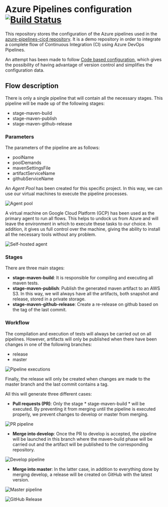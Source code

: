 # Azure Pipelines configuration [![Build Status](https://dev.azure.com/x42martinez/demo-pipelines/_apis/build/status/txabman42.azure-pipelines-cicd?repoName=txabman42%2Fazure-pipelines-cicd&branchName=master)](https://dev.azure.com/x42martinez/demo-pipelines/_build/latest?definitionId=2&repoName=txabman42%2Fazure-pipelines-cicd&branchName=master)

This repository stores the configuration of the Azure pipelines used in the [azure-pipelines-cicd repository](https://github.com/txabman42/azure-pipelines-cicd). It is a demo repository in order to integrate a complete flow of Continuous Integration (CI) using Azure DevOps Pipelines.

An attempt has been made to follow [Code based configuration](https://rollout.io/blog/configuration-as-code-everything-need-know/), which gives the possibility of having advantage of version control and simplifies the configuration data.

## Flow description
There is only a single pipeline that will contain all the necessary stages. This pipeline will be made up of the following stages:
- stage-maven-build
- stage-maven-publish
- stage-maven-github-release

### Parameters
The parameters of the pipeline are as follows:
- poolName
- poolDemands
- mavenSettingsFile
- artifactServiceName
- githubServiceName

An *Agent Pool* has been created for this specific project. In this way, we can use our virtual machines to execute the pipeline processes.

![Agent pool](https://i.ibb.co/D5GPCDZ/Screenshot-2020-07-20-at-21-32-09.png)

A virtual machine on Google Cloud Platform (GCP) has been used as the primary agent to run all flows. This helps to undock us from Azure and will leave the environment in which to execute these tasks to our choice. In addition, it gives us full control over the machine, giving the ability to install all the necessary tools without any problem.

![Self-hosted agent](https://i.ibb.co/x2dWYVT/Screenshot-2020-07-21-at-08-00-20.png)

### Stages
There are three main stages:
- **stage-maven-build**: It is responsible for compiling and executing all maven tests.
- **stage-maven-publish**: Publish the generated maven artifact to an AWS S3. In this way, we will always have all the artifacts, both snapshot and release, stored in a private storage.
- **stage-maven-github-release**: Create a re-release on github based on the tag of the last commit.

### Workflow
The compilation and execution of tests will always be carried out on all pipelines. However, artifacts will only be published when there have been changes in one of the following branches:
- release
- master

![Pipeline executions](https://i.ibb.co/ZMNW2xh/Screenshot-2020-07-21-at-08-07-44.png)

Finally, the release will only be created when changes are made to the master branch and the last commit contains a tag.

All this will generate three different cases:

- **Pull requests (PR)**: Only the stage * stage-maven-build * will be executed. By preventing it from merging until the pipeline is executed properly, we prevent changes to develop or master from merging.

![PR pipeline](https://i.ibb.co/PDZ7T4n/Screenshot-2020-07-21-at-08-08-09.png)

- **Merge into develop**: Once the PR to develop is accepted, the pipeline will be launched in this branch where the maven-build phase will be carried out and the artifact will be published to the corresponding repository.

![Develop pipeline](https://i.ibb.co/9vdgN4b/Screenshot-2020-07-21-at-08-08-26.png)

- **Merge into master**: In the latter case, in addition to everything done by merging develop, a release will be created on GitHub with the latest version.

![Master pipeline](https://i.ibb.co/7zfSpNy/Screenshot-2020-07-21-at-08-08-43.png)

![GitHub Release](https://i.ibb.co/y4hTnsx/Screenshot-2020-07-21-at-08-22-43.png)
